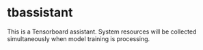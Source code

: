 # tbassistant
This is a Tensorboard assistant. System resources will be collected simultaneously when model training is processing.
